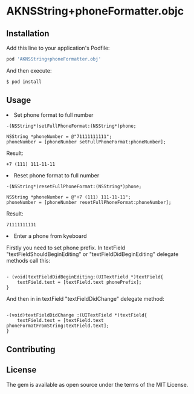 # AKNSString+phoneFormatter.objc

## Installation

Add this line to your application's Podfile:

```ruby
pod 'AKNSString+phoneFormatter.obj'
```

And then execute:

    $ pod install

## Usage

<li>Set phone format to full number

```objc       
-(NSString*)setFullPhoneFormat:(NSString*)phone;
```

```objc
NSString *phoneNumber = @"71111111111";
phoneNumber = [phoneNumber setFullPhoneFormat:phoneNumber];
```

Result:
```
+7 (111) 111-11-11
```

<li>Reset phone format to full number

```objc
-(NSString*)resetFullPhoneFormat:(NSString*)phone;
```

```objc
NSString *phoneNumber = @"+7 (111) 111-11-11";
phoneNumber = [phoneNumber resetFullPhoneFormat:phoneNumber];
```

Result:
```
71111111111
```
<li>Enter a phone from kyeboard

Firstly you need to set phone prefix. 
In textField "textFieldShouldBeginEditing" or "textFieldDidBeginEditing" delegate methods call this:
```objc

- (void)textFieldDidBeginEditing:(UITextField *)textField{
    textField.text = [textField.text phonePrefix];
}
```
And then in in textField "textFieldDidChange" delegate method:
```objc

-(void)textFieldDidChange :(UITextField *)textField{
    textField.text = [textField.text phoneFormatFromString:textField.text];
}
```
## Contributing

## License
The gem is available as open source under the terms of the MIT License.

